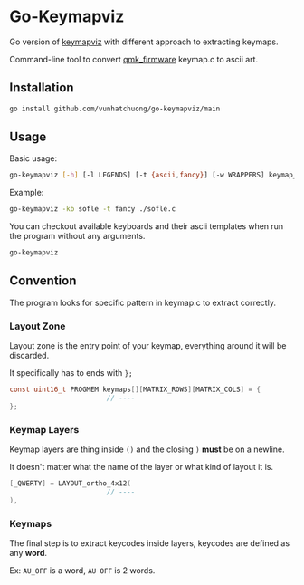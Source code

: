 # Go-Keymapviz

Go version of [keymapviz](https://github.com/yskoht/keymapviz) with different approach to extracting keymaps.

Command-line tool to convert [qmk_firmware](https://github.com/qmk/qmk_firmware/) keymap.c to ascii art.

## Installation

```bash
go install github.com/vunhatchuong/go-keymapviz/main
```

## Usage

Basic usage:

```bash
go-keymapviz [-h] [-l LEGENDS] [-t {ascii,fancy}] [-w WRAPPERS] keymap_c
```

Example:

```bash
go-keymapviz -kb sofle -t fancy ./sofle.c
```

You can checkout available keyboards and their ascii templates when run the program without any arguments.

```bash
go-keymapviz
```

## Convention

The program looks for specific pattern in keymap.c to extract correctly.

### Layout Zone

Layout zone is the entry point of your keymap, everything around it will be discarded.

It specifically has to ends with `};`

```c
const uint16_t PROGMEM keymaps[][MATRIX_ROWS][MATRIX_COLS] = {
                        // ----
};
```

### Keymap Layers

Keymap layers are thing inside `()` and the closing `)` **must** be on a newline.

It doesn't matter what the name of the layer or what kind of layout it is.
```c
[_QWERTY] = LAYOUT_ortho_4x12(
                        // ----
),
```

### Keymaps

The final step is to extract keycodes inside layers, keycodes are defined as any **word**.

Ex: `AU_OFF` is a word, `AU OFF` is 2 words.

